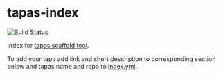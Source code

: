 # tapas-index

[![Build Status](https://travis-ci.com/tapas-scaffold-tool/tapas-index.svg?branch=master)](https://travis-ci.com/tapas-scaffold-tool/tapas-index)

Index for [tapas scaffold tool](https://github.com/tapas-scaffold-tool/tapas).

To add your tapa add link and short description to corresponding section below and tapas name and repo to [index.yml](index.yml).
